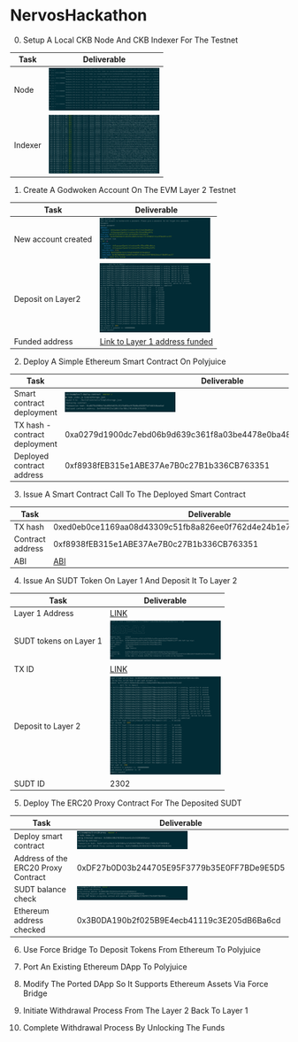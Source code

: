 # NervosHackathon

0) Setup A Local CKB Node And CKB Indexer For The Testnet

| Task      | Deliverable |
| ----------- | ----------- |
|Node|<img src="images/00/node.png" width="200" alt="node">|
|Indexer|<img src="images/00/indexer.png" width="200" alt="indexer">|


1) Create A Godwoken Account On The EVM Layer 2 Testnet

| Task      | Deliverable |
| ----------- | ----------- |
|New account created|<img src="images/01/01_account_new_list.png" width="200" alt="New Account created">|
|Deposit on Layer2|<img src="images/01/02_layer2_deposit.png" width="200" alt="Deposit on Layer2">|
|Funded address|[Link to Layer 1 address funded](https://explorer.nervos.org/aggron/address/ckt1qyqzgvw7gxm4zlnlvnxhaxnf9rc57msm330sy2df5j)|

2) Deploy A Simple Ethereum Smart Contract On Polyjuice

| Task      | Deliverable |
| ----------- | ----------- |
|Smart contract deployment|<img src="images/02/01_deploy_smart_contract.png" width="200" alt="Smart contract deployment">|
|TX hash  - contract deployment|0xa0279d1900dc7ebd06b9d639c361f8a03be4478e0ba4868879df4db3c0aee6ad|
|Deployed contract address|0xf8938fEB315e1ABE37Ae7B0c27B1b336CB763351|


3) Issue A Smart Contract Call To The Deployed Smart Contract

| Task      | Deliverable |
| ----------- | ----------- |
|TX hash|0xed0eb0ce1169aa08d43309c51fb8a826ee0f762d4e24b1e78b0d1b16f5ee3ee9|
|Contract address|0xf8938fEB315e1ABE37Ae7B0c27B1b336CB763351|
|ABI| [ABI](images/03/ABI.txt) |

4) Issue An SUDT Token On Layer 1 And Deposit It To Layer 2

| Task      | Deliverable |
| ----------- | ----------- |
|Layer 1 Address|[LINK](https://explorer.nervos.org/aggron/transaction/0xc079c289fe6923c83eee9a8ffc6fe100d3d4b9f4366d023e6f36af4f4b2baaa3)|
|SUDT tokens on Layer 1|<img src="images/04/01_SUDT_Tokens.png" width="200" alt="SUDT tokens on Layer 1">|
|TX ID|[LINK](https://explorer.nervos.org/aggron/transaction/0xc079c289fe6923c83eee9a8ffc6fe100d3d4b9f4366d023e6f36af4f4b2baaa3)|
|Deposit to Layer 2|<img src="images/04/02_Deposit_L2.png" width="200" alt="Deposit to Layer 2">|
|SUDT ID|2302|

5) Deploy The ERC20 Proxy Contract For The Deposited SUDT

| Task      | Deliverable |
| ----------- | ----------- |
|Deploy smart contract|<img src="images/05/01_deployed_smart_contract.png" width="200" alt="Deploy smart contract">|
|Address of the ERC20 Proxy Contract|0xDF27b0D03b244705E95F3779b35E0FF7BDe9E5D5|
|SUDT balance check|<img src="images/05/02_check_sudt_balance.png" width="200" alt="SUDT balance check">|
|Ethereum address checked|0x3B0DA190b2f025B9E4ecb41119c3E205dB6Ba6cd|


6) Use Force Bridge To Deposit Tokens From Ethereum To Polyjuice

7) Port An Existing Ethereum DApp To Polyjuice

8) Modify The Ported DApp So It Supports Ethereum Assets Via Force Bridge

9) Initiate Withdrawal Process From The Layer 2 Back To Layer 1

10) Complete Withdrawal Process By Unlocking The Funds
